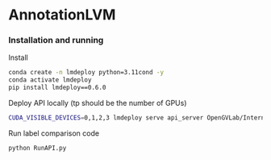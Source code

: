 # AnnotationLVM

### Installation and running

Install
```bash
conda create -n lmdeploy python=3.11cond -y
conda activate lmdeploy
pip install lmdeploy==0.6.0
```

Deploy API locally (tp should be the number of GPUs)
```bash
CUDA_VISIBLE_DEVICES=0,1,2,3 lmdeploy serve api_server OpenGVLab/InternVL2-40B-AWQ --backend turbomind --server-port 23333 --model-format awq --tp 4
```

Run label comparison code
```bash
python RunAPI.py
```

